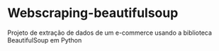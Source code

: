 # Webscraping-beautifulsoup
Projeto de extração de dados de um e-commerce usando a biblioteca BeautifulSoup em Python
